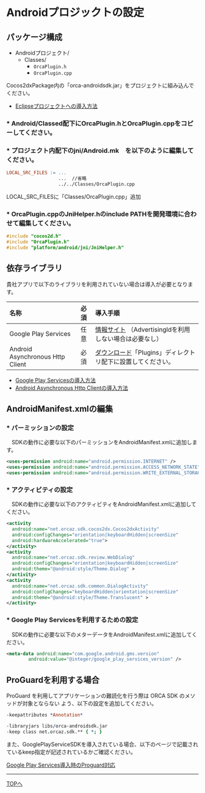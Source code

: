 # Androidプロジックトの設定

## パッケージ構成

* Androidプロジェクト/
  * Classes/
    * `OrcaPlugin.h`
    * `OrcaPlugin.cpp`

Cocos2dxPackage内の「orca-androidsdk.jar」をプロジェクトに組み込んでください。

* [Eclipseプロジェクトへの導入方法](/lang/ja/doc/integration/eclipse)

### * Android/Classed配下にOrcaPlugin.hとOrcaPlugin.cppをコピーしてください。

### * プロジェクト内配下のjni/Android.mk　を以下のように編集してください。

```mk
LOCAL_SRC_FILES := ...
                   ...  //省略
                   ../../Classes/OrcaPlugin.cpp
```
LOCAL_SRC_FILESに「Classes/OrcaPlugin.cpp」追加

### * OrcaPlugin.cppのJniHelper.hのinclude PATHを開発環境に合わせて編集してください。

 ```c++
#include "cocos2d.h"
#include "OrcaPlugin.h"
#include "platform/android/jni/JniHelper.h"
 ```

## 依存ライブラリ

貴社アプリで以下のライブラリを利用されていない場合は導入が必要となります。

|名称|必須|導入手順|
|:--|:--|:--|
|Google Play Services|任意|[情報サイト](https://developers.google.com/android/guides/setup)  （AdvertisingIdを利用しない場合は必要なし）|
|Android Asynchronous Http Client|必須|[ダウンロード](http://loopj.com/android-async-http/)「Plugins」ディレクトリ配下に設置してください。|
* [Google Play Servicesの導入方法](/lang/ja/doc/google_play_services)
* [Android Asynchronous Http Clientの導入方法](/lang/ja/doc/async_http)

## AndroidManifest.xmlの編集

### * パーミッションの設定

　SDKの動作に必要な以下のパーミッションをAndroidManifest.xmlに追加します。

```xml
<uses-permission android:name="android.permission.INTERNET" />
<uses-permission android:name="android.permission.ACCESS_NETWORK_STATE" />
<uses-permission android:name="android.permission.WRITE_EXTERNAL_STORAGE" />
```

### * アクティビティの設定
　SDKの動作に必要な以下のアクティビティをAndroidManifest.xmlに追加してください。
```xml
<activity
  android:name="net.orcaz.sdk.cocos2dx.Cocos2dxActivity"
  android:configChanges="orientation|keyboardHidden|screenSize"
  android:hardwareAccelerated="true">
</activity>
<activity
  android:name="net.orcaz.sdk.review.WebDialog"
  android:configChanges="orientation|keyboardHidden|screenSize"
  android:theme="@android:style/Theme.Dialog" >
</activity>
<activity
  android:name="net.orcaz.sdk.common.DialogActivity"
  android:configChanges="keyboardHidden|orientation|screenSize"
  android:theme="@android:style/Theme.Translucent" >
</activity>
```

### * Google Play Servicesを利用するための設定
　SDKの動作に必要な以下のメターデータをAndroidManifest.xmlに追加してください。
```xml
<meta-data android:name="com.google.android.gms.version"
        android:value="@integer/google_play_services_version" />
```

## ProGuardを利用する場合

ProGuard を利用してアプリケーションの難読化を行う際は ORCA SDK のメソッドが対象とならない
よう、以下の設定を追加してください。

```prolog
-keepattributes *Annotation*

-libraryjars libs/orca-androidsdk.jar
-keep class net.orcaz.sdk.** { *; }
```

また、GooglePlayServiceSDKを導入されている場合、以下のページで記載されているkeep指定が記述されているかご確認ください。

[Google Play Services導入時のProguard対応](https://developer.android.com/google/play-services/setup.html#Proguard)

----

[TOPへ](/lang/ja/cocos2dx/README.md)
